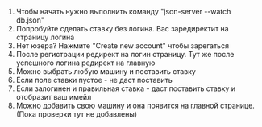 1. Чтобы начать нужно выполнить команду "json-server --watch db.json"
2. Попробуйте сделать ставку без логина. Вас заредиректит на страницу логина
3. Нет юзера? Нажмите "Create new account" чтобы зарегаться
4. После регистрации редирект на логин страницу. Тут же после успешного логина редирект на главную
5. Можно выбрать любую машину и поставить ставку
6. Если поле ставки пустое - не даст поставить
7. Если залогинен и правильная ставка - даст поставить ставку и отобразит ваш имейл
8. Можно добавить свою машину и она появится на главной странице. (Пока проверки тут не добавлены)
